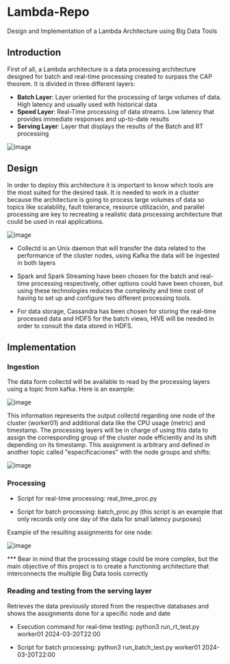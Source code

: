 # Lambda-Repo
Design and Implementation of a Lambda Architecture using Big Data Tools
## Introduction
First of all, a Lambda architecture is a data processing architecture designed for batch and real-time processing created to surpass the CAP theorem. It is divided in three different layers:
<ul>
  <li><b>Batch Layer</b>: Layer oriented for the processing of large volumes of data. High latency and usually used with historical data</li>
  <li><b>Speed Layer</b>: Real-Time processing of data streams. Low latency that provides immediate responses and up-to-date results </li>
  <li><b>Serving Layer</b>: Layer that displays the results of the Batch and RT processing </li>
</ul>

![image](https://github.com/IgnacioHernandezBas/Lambda-Repo/assets/91118338/cedfb0dd-ad0f-4ecb-89a2-45ffacee2c00)

## Design 
In order to deploy this architecture it is important to know which tools are the most suited for the desired task. It is needed to work in a cluster because the architecture is going to process large volumes of data so topics like scalability, fault tolerance, resource utilización, and parallel processing are key to recreating a realistic data processing architecture that could be used in real applications.

![image](https://github.com/IgnacioHernandezBas/Lambda-Repo/assets/91118338/edd2b6dc-ce65-4c25-b7bc-90c50db4c99b)

+ Collectd is an Unix daemon that will transfer the data related to the performance of the cluster nodes, using Kafka the data will be ingested in both layers </li> 

+ Spark and Spark Streaming have been chosen for the batch and real-time processing respectively, other options could have been chosen, but using these technologies reduces the complexity and time cost of having to set up and configure two different processing tools.

+ For data storage, Cassandra has been chosen for storing the real-time processed data and HDFS for the batch views, HIVE will be needed in order to consult the data stored in HDFS.

## Implementation

### Ingestion
The data form collectd will be available to read by the processing layers using a topic from kafka. Here is an example:

![image](https://github.com/IgnacioHernandezBas/Lambda-Repo/assets/91118338/82800bee-abe4-4216-ae09-cfe1d3abcebf)

This information represents the output collectd regarding one node of the cluster (worker01) and additional data like the CPU usage (metric) and timestamp. The processing layers will be in charge of using this data to assign the corresponding group of the cluster node efficiently and its shift depending on its timestamp. This assignment is arbitrary and defined in another topic called "especificaciones" with the node groups and shifts:

![image](https://github.com/IgnacioHernandezBas/Lambda-Repo/assets/91118338/dd6270a9-7f2e-4aa4-bb28-a4b4e86434de)

### Processing

+ Script for real-time processing: real_time_proc.py
  
+ Script for batch processing: batch_proc.py (this script is an example that only records only one day of the data for small latency purposes)

Example of the resulting assignments for one node:

![image](https://github.com/IgnacioHernandezBas/Lambda-Repo/assets/91118338/212be37d-f0e6-4762-9bcf-018db4b580da)

*** Bear in mind that the processing stage could be more complex, but the main objective of this project is to create a functioning architecture that interconnects the multiple Big Data tools correctly 


### Reading and testing from the serving layer

Retrieves the data previously stored from the respective databases and shows the assignments done for a specific node and date

+ Execution command for real-time testing: python3 run_rt_test.py worker01 2024-03-20T22:00
  
+ Script for batch processing:  python3 run_batch_test.py worker01 2024-03-20T22:00









